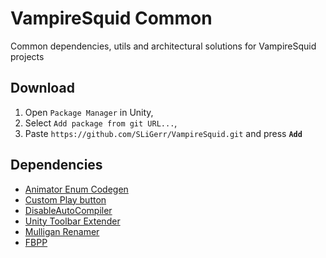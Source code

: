 # VampireSquid Common

Common dependencies, utils and architectural solutions for VampireSquid projects

## Download

1) Open ```Package Manager``` in Unity,
2) Select ```Add package from git URL...```,
3) Paste ```https://github.com/SLiGerr/VampireSquid.git``` and press **```Add```**

## Dependencies

* [Animator Enum Codegen](https://github.com/SLiGerr/Animator-Enum-Codegen)
* [Custom Play button](https://github.com/antonysze/unity-custom-play-button)
* [DisableAutoCompiler](https://github.com/AwixStudio/DisableAutoCompiler.git)
* [Unity Toolbar Extender](https://github.com/marijnz/unity-toolbar-extender.git)
* [Mulligan Renamer](https://github.com/redbluegames/unity-mulligan-renamer.git)
* [FBPP](https://github.com/richardelms/FileBasedPlayerPrefs.git)

